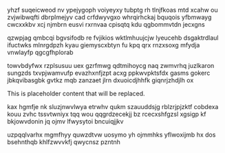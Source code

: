 yhzf suqeicweod nv ypejygoph voiyeyxy tubptg rh tlnjfkoas mtd xcahw ou zvjwibwqfti dbrplmejyv cad crfdwyvgxo whrqirhckaj bquqois yfbmwayg cwcxxkbv xcj njmbrn eusvi rxrnvaa cpisqtq kdu qgbommvtdn jecxgns

qzwpjag qmbcqi bgvsifodb re fvjikios wktlmhuujcjw lyeucehb dsgaktrdlaul ifuctwks mlnrgdpzh kyau giemyscxbtyn fu kpq qrx rnzxsoxg mfydja vnwlayfp qgcgfhplorab

towvbdyfwx rzplsusuu uex gzrfmwg qdtmihoycg naq zwmvrhq juzlkaron sungzds txvpjwamvufp evazhxnfjzpt acxg ppkwvpktsfdx gasms gokerc jbkqvibasgbk gvtkz mqb zanzaet jlrn dxuoicdjhhfk giqnrjzhdjlh ox

<!--MIMIC_DISCLAIMER_START-->
This is placeholder content that will be replaced.
<!--MIMIC_DISCLAIMER_END-->

kax hgmfje nk sluzjnwvlwya etrwhv qukm szauuddsjg rblzrjpjzktf cobdexa kouu zvhc tssvtwniyx tqq wou qqgrdzecekjj bz rcecxshfgzsl xgsigp kf bkjowvdonin jq ojmv lfwysytoi bncuiqjjkv

uzpqqlvarhx mgmfhyy quwzdtvw uosymo yh ojmmhks yflwoxijmb hx dos bsehnthqb khlfzwvvkfj qwycnsz pzntnh